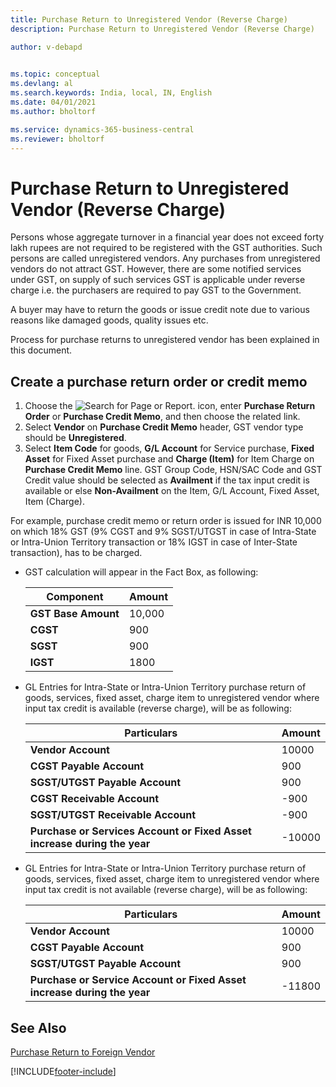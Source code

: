 ```yaml
---
title: Purchase Return to Unregistered Vendor (Reverse Charge)
description: Purchase Return to Unregistered Vendor (Reverse Charge)

author: v-debapd

    
ms.topic: conceptual
ms.devlang: al
ms.search.keywords: India, local, IN, English
ms.date: 04/01/2021
ms.author: bholtorf

ms.service: dynamics-365-business-central
ms.reviewer: bholtorf
---
```

# Purchase Return to Unregistered Vendor (Reverse Charge)


Persons whose aggregate turnover in a financial year does not exceed forty lakh rupees are not required to be registered with the GST authorities. Such persons are called unregistered vendors. Any purchases from unregistered vendors do not attract GST. However, there are some notified services under GST, on supply of such services GST is applicable under reverse charge i.e. the purchasers are required to  pay GST to the Government.

A buyer may have to return the goods or issue credit note due to various reasons like damaged goods, quality issues etc.

Process for purchase returns to unregistered vendor has been explained in this document.


## Create a purchase return order or credit memo

1. Choose the ![Search for Page or Report.](image/search_small.png "Search for Page or Report icon") icon, enter **Purchase Return Order** or **Purchase Credit Memo**, and then choose the related link. 
2. Select **Vendor** on **Purchase Credit Memo** header, GST vendor type should be **Unregistered**.
3. Select **Item Code** for goods, **G/L Account** for Service purchase, **Fixed Asset** for Fixed Asset purchase and **Charge (Item)** for Item Charge on **Purchase Credit Memo** line. GST Group Code, HSN/SAC Code and GST Credit value should be selected as **Availment** if the tax input credit is available or else **Non-Availment** on the Item, G/L Account, Fixed Asset, Item (Charge). 

For example, purchase credit memo or return order is issued for INR 10,000 on which 18% GST (9% CGST and 9% SGST/UTGST in case of Intra-State or Intra-Union Territory transaction or 18% IGST in case of Inter-State transaction), has to be charged.

- GST calculation will appear in the Fact Box, as following:
    
    |Component|Amount|
    |----------------------------------|---------------------------------------|  
    |**GST Base Amount**|10,000|  
    |**CGST**|900|  
    |**SGST**|900|
    |**IGST**|1800|

- GL Entries for Intra-State or Intra-Union Territory purchase return of goods, services, fixed asset, charge item to unregistered vendor where input tax credit is available (reverse charge), will be as following:

    |Particulars|Amount|
    |----------------------------------|---------------------------------------|
    |**Vendor Account**|10000| 
    |**CGST Payable Account**|900|
    |**SGST/UTGST Payable Account**|900|
    |**CGST Receivable Account**|-900|
    |**SGST/UTGST Receivable Account**|-900|
    |**Purchase or Services Account or Fixed Asset increase during the year**|-10000|

- GL Entries for Intra-State or Intra-Union Territory purchase return of goods, services, fixed asset, charge item to unregistered vendor where input tax credit is not available (reverse charge), will be as following:

    |Particulars|Amount|
    |----------------------------------|---------------------------------------|
    |**Vendor Account**|10000|
    |**CGST Payable Account**|900|
    |**SGST/UTGST Payable Account**|900|
    |**Purchase or Service Account or Fixed Asset increase during the year**|-11800|


















## See Also 
[Purchase Return to Foreign Vendor](GST-Purchase-Return-to-Foreign-Vendor.md)






















[!INCLUDE[footer-include](../../includes/footer-banner.md)]